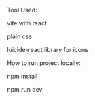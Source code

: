 Tool Used:

vite with react

plain css

luicide-react library for icons

How to run project locally:


npm install

npm run dev
